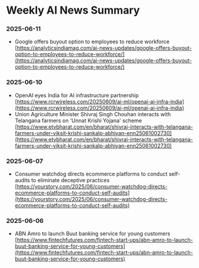 # Weekly AI News Summary

### 2025-06-11
- Google offers buyout option to employees to reduce workforce [https://analyticsindiamag.com/ai-news-updates/google-offers-buyout-option-to-employees-to-reduce-workforce/](https://analyticsindiamag.com/ai-news-updates/google-offers-buyout-option-to-employees-to-reduce-workforce/)

### 2025-06-10
- OpenAI eyes India for AI infrastructure partnership [https://www.rcrwireless.com/20250609/ai-ml/openai-ai-infra-india](https://www.rcrwireless.com/20250609/ai-ml/openai-ai-infra-india)
- Union Agriculture Minister Shivraj Singh Chouhan interacts with Telangana farmers on 'Unnat Krishi Yojana' scheme [https://www.etvbharat.com/en/bharat/shivraj-interacts-with-telangana-farmers-under-viksit-krishi-sankalp-abhiyan-enn25061002730](https://www.etvbharat.com/en/bharat/shivraj-interacts-with-telangana-farmers-under-viksit-krishi-sankalp-abhiyan-enn25061002730)

### 2025-06-07
- Consumer watchdog directs ecommerce platforms to conduct self-audits to eliminate deceptive practices [https://yourstory.com/2025/06/consumer-watchdog-directs-ecommerce-platforms-to-conduct-self-audits](https://yourstory.com/2025/06/consumer-watchdog-directs-ecommerce-platforms-to-conduct-self-audits)

### 2025-06-06
- ABN Amro to launch Buut banking service for young customers [https://www.fintechfutures.com/fintech-start-ups/abn-amro-to-launch-buut-banking-service-for-young-customers](https://www.fintechfutures.com/fintech-start-ups/abn-amro-to-launch-buut-banking-service-for-young-customers)